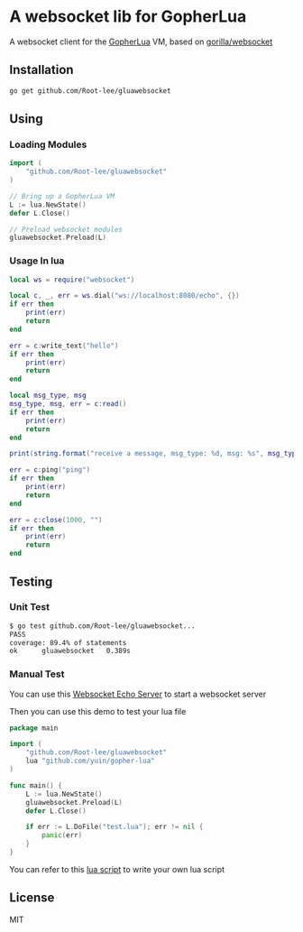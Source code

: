 # A websocket lib for GopherLua

A websocket client for the [GopherLua](https://github.com/yuin/gopher-lua) VM, based on [gorilla/websocket](https://github.com/gorilla/websocket)

## Installation
```bash
go get github.com/Root-lee/gluawebsocket
```

## Using

### Loading Modules

```go
import (
	"github.com/Root-lee/gluawebsocket"
)

// Bring up a GopherLua VM
L := lua.NewState()
defer L.Close()

// Preload websocket modules
gluawebsocket.Preload(L)
```

### Usage In lua <a name="lua-demo-anchor"></a>

```lua
local ws = require("websocket")

local c, _, err = ws.dial("ws://localhost:8080/echo", {})
if err then
    print(err)
    return
end

err = c:write_text("hello")
if err then
    print(err)
    return
end

local msg_type, msg
msg_type, msg, err = c:read()
if err then
    print(err)
    return
end

print(string.format("receive a message, msg_type: %d, msg: %s", msg_type, msg))

err = c:ping("ping")
if err then
    print(err)
    return
end

err = c:close(1000, "")
if err then
    print(err)
    return
end

```

## Testing

### Unit Test
```bash
$ go test github.com/Root-lee/gluawebsocket...
PASS
coverage: 89.4% of statements
ok  	gluawebsocket	0.389s
```

### Manual Test
You can use this [Websocket Echo Server](https://github.com/gorilla/websocket/tree/release-1.5/examples/echo) to start a websocket server

Then you can use this demo to test your lua file

```go
package main

import (
	"github.com/Root-lee/gluawebsocket"
	lua "github.com/yuin/gopher-lua"
)

func main() {
	L := lua.NewState()
	gluawebsocket.Preload(L)
	defer L.Close()

	if err := L.DoFile("test.lua"); err != nil {
		panic(err)
	}
}
```
You can refer to this [lua script](#lua-demo-anchor) to write your own lua script

## License

MIT
